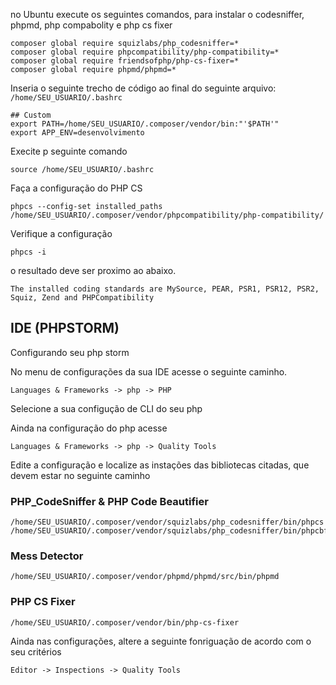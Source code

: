 no Ubuntu execute os seguintes comandos, para instalar o codesniffer, phpmd, php compabolity e php cs fixer 

```
composer global require squizlabs/php_codesniffer=*
composer global require phpcompatibility/php-compatibility=*
composer global require friendsofphp/php-cs-fixer=*
composer global require phpmd/phpmd=*
```

Inseria o seguinte trecho de código ao final do seguinte arquivo: ```/home/SEU_USUARIO/.bashrc```
```
## Custom
export PATH=/home/SEU_USUARIO/.composer/vendor/bin:"'$PATH'"
export APP_ENV=desenvolvimento
```

Execite p seguinte comando

```
source /home/SEU_USUARIO/.bashrc
```

Faça a configuração do PHP CS

```
phpcs --config-set installed_paths /home/SEU_USUARIO/.composer/vendor/phpcompatibility/php-compatibility/
```

Verifique a configuração

```
phpcs -i 
```


o resultado deve ser proximo ao abaixo.

`The installed coding standards are MySource, PEAR, PSR1, PSR12, PSR2, Squiz, Zend and PHPCompatibility`

## IDE (PHPSTORM)

Configurando seu php storm

No menu de configurações da sua IDE acesse o seguinte caminho.

``` Languages & Frameworks -> php -> PHP ```

Selecione a sua configução de CLI do seu php

Ainda na configuração do php acesse

``` Languages & Frameworks -> php -> Quality Tools ```

Edite a configuração e localize as instações das bibliotecas citadas, que devem estar no seguinte caminho

### PHP_CodeSniffer & PHP Code Beautifier

```
/home/SEU_USUARIO/.composer/vendor/squizlabs/php_codesniffer/bin/phpcs
/home/SEU_USUARIO/.composer/vendor/squizlabs/php_codesniffer/bin/phpcbf
```

### Mess Detector

```
/home/SEU_USUARIO/.composer/vendor/phpmd/phpmd/src/bin/phpmd
```

### PHP CS Fixer

```
/home/SEU_USUARIO/.composer/vendor/bin/php-cs-fixer
```

Ainda nas configurações, altere a seguinte fonriguação de acordo com o seu critérios

``` Editor -> Inspections -> Quality Tools ```

